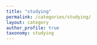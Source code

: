 ```yaml
---
title: "studying"
permalink: /categories/studying/
layout: category
author_profile: true
taxonomy: studying
---
```


